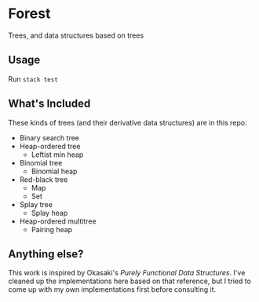 # Forest 

Trees, and data structures based on trees

## Usage

Run `stack test`

## What's Included

These kinds of trees (and their derivative data structures) are in this repo:

- Binary search tree
- Heap-ordered tree
  - Leftist min heap
- Binomial tree
  - Binomial heap
- Red-black tree
  - Map
  - Set
- Splay tree
  - Splay heap
- Heap-ordered multitree
  - Pairing heap

## Anything else?

This work is inspired by Okasaki's _Purely Functional Data Structures_. I've cleaned up the implementations here based on that reference, but I tried to come up with my own implementations first before consulting it.
